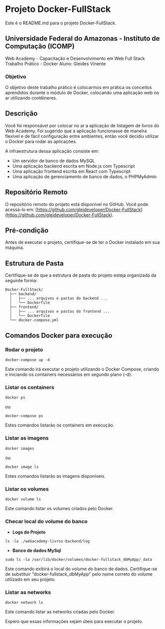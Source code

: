 # Projeto Docker-FullStack

Este é o README.md para o projeto Docker-FullStack.

## Universidade Federal do Amazonas - Instituto de Computação (ICOMP)

Web Academy - Capacitação e Desenvolvimento em Web Full Stack
Trabalho Prático - Docker
Aluno: Gleides Vinente

### Objetivo

O objetivo deste trabalho prático é colocarmos em prática os conceitos aprendidos durante o módulo de Docker, colocando uma aplicação web no ar utilizando contêineres.

## Descrição

Você foi responsável por colocar no ar a aplicação de listagem de livros do Web Academy. Foi sugerido que a aplicação funcionasse de maneira flexível e de fácil configuração entre ambientes, então você decidiu utilizar o Docker para rodar as aplicações.

A infraestrutura dessa aplicação consiste em:

- Um servidor de banco de dados MySQL
- Uma aplicação backend escrita em Node.js com Typescript
- Uma aplicação frontend escrita em React com Typescript
- Uma aplicação de gerenciamento de banco de dados, o PHPMyAdmin

## Repositório Remoto

O repositório remoto do projeto está disponível no GitHub.
Você pode acessá-lo em: [https://github.com/gleideveloper/Docker-FullStack](https://github.com/gleideveloper/Docker-FullStack).

## Pré-condição

Antes de executar o projeto, certifique-se de ter o Docker instalado em sua máquina.

## Estrutura de Pasta

Certifique-se de que a estrutura de pasta do projeto esteja organizada da seguinte forma:

```
Docker-FullStack/
  ├── backend/
  │   ├── ... arquivos e pastas do backend ...
  │   └── Dockerfile
  ├── frontend/
  │   ├── ... arquivos e pastas do frontend ...
  │   └── Dockerfile
  └── docker-compose.yml
```

## Comandos Docker para execução

### Rodar o projeto

```
docker-compose up -d
```

Este comando irá executar o projeto utilizando o Docker Compose, criando e iniciando os containers necessários em segundo plano (-d).

### Listar os containers

```
docker ps
```

ou

```
docker-compose ps
```

Estes comandos listarão os containers em execução.

### Listar as imagens

```
docker images
```

ou

```
docker image ls
```

Estes comandos listarão as imagens disponíveis.

### Listar os volumes

```
docker volume ls
```

Este comando listar os volumes criados pelo Docker.

### Checar local do volume do banco

- **Logs do Projeto**

```
ls -la ./webacademy-livros-backend/log
```

- **Banco de dados MySql**

```
sudo ls -la /var/lib/docker/volumes/docker-fullstack_dbMyApp/_data
```

Este comando exibirá o local do volume do banco de dados. Certifique-se de substituir "docker-fullstack_dbMyApp" pelo nome correto do volume utilizado em seu projeto.

### Listar as networks

```
docker network ls
```

Este comando listar as networks criadas pelo Docker.

Espero que essas informações sejam úteis para executar o projeto.

